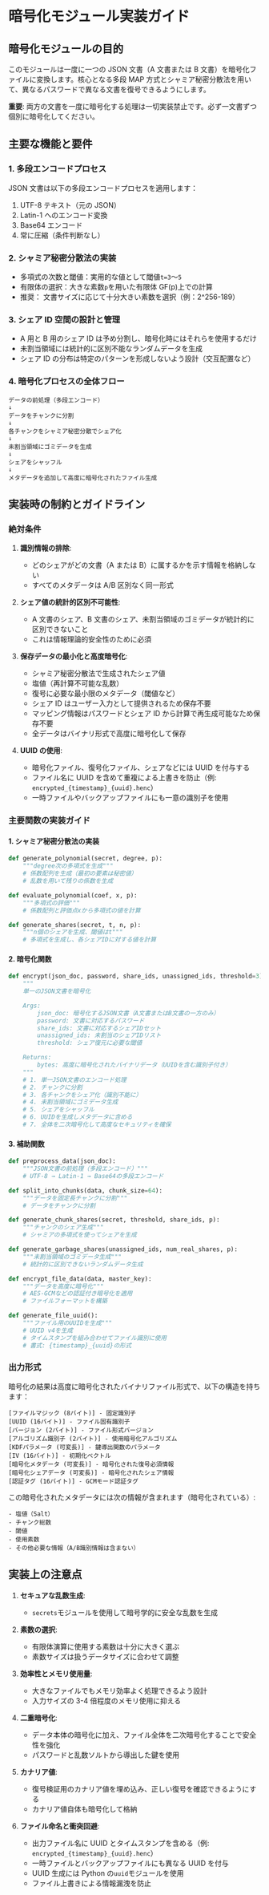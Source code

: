 # 暗号化モジュール実装ガイド

## 暗号化モジュールの目的

このモジュールは一度に一つの JSON 文書（A 文書または B 文書）を暗号化ファイルに変換します。核心となる多段 MAP 方式とシャミア秘密分散法を用いて、異なるパスワードで異なる文書を復号できるようにします。

**重要**: 両方の文書を一度に暗号化する処理は一切実装禁止です。必ず一文書ずつ個別に暗号化してください。

## 主要な機能と要件

### 1. 多段エンコードプロセス

JSON 文書は以下の多段エンコードプロセスを適用します：

1. UTF-8 テキスト（元の JSON）
2. Latin-1 へのエンコード変換
3. Base64 エンコード
4. 常に圧縮（条件判断なし）

### 2. シャミア秘密分散法の実装

- 多項式の次数と閾値：実用的な値として閾値`t=3`～`5`
- 有限体の選択：大きな素数`p`を用いた有限体 GF(p)上での計算
- 推奨： 文書サイズに応じて十分大きい素数を選択（例：2^256-189）

### 3. シェア ID 空間の設計と管理

- A 用と B 用のシェア ID は予め分割し、暗号化時にはそれらを使用するだけ
- 未割当領域には統計的に区別不能なランダムデータを生成
- シェア ID の分布は特定のパターンを形成しないよう設計（交互配置など）

### 4. 暗号化プロセスの全体フロー

```
データの前処理（多段エンコード）
↓
データをチャンクに分割
↓
各チャンクをシャミア秘密分散でシェア化
↓
未割当領域にゴミデータを生成
↓
シェアをシャッフル
↓
メタデータを追加して高度に暗号化されたファイル生成
```

## 実装時の制約とガイドライン

### 絶対条件

1. **識別情報の排除**:

   - どのシェアがどの文書（A または B）に属するかを示す情報を格納しない
   - すべてのメタデータは A/B 区別なく同一形式

2. **シェア値の統計的区別不可能性**:

   - A 文書のシェア、B 文書のシェア、未割当領域のゴミデータが統計的に区別できないこと
   - これは情報理論的安全性のために必須

3. **保存データの最小化と高度暗号化**:

   - シャミア秘密分散法で生成されたシェア値
   - 塩値（再計算不可能な乱数）
   - 復号に必要な最小限のメタデータ（閾値など）
   - シェア ID はユーザー入力として提供されるため保存不要
   - マッピング情報はパスワードとシェア ID から計算で再生成可能なため保存不要
   - 全データはバイナリ形式で高度に暗号化して保存

4. **UUID の使用**:
   - 暗号化ファイル、復号化ファイル、シェアなどには UUID を付与する
   - ファイル名に UUID を含めて重複による上書きを防止（例: `encrypted_{timestamp}_{uuid}.henc`）
   - 一時ファイルやバックアップファイルにも一意の識別子を使用

### 主要関数の実装ガイド

#### 1. シャミア秘密分散法の実装

```python
def generate_polynomial(secret, degree, p):
    """degree次の多項式を生成"""
    # 係数配列を生成（最初の要素は秘密値）
    # 乱数を用いて残りの係数を生成

def evaluate_polynomial(coef, x, p):
    """多項式の評価"""
    # 係数配列と評価点xから多項式の値を計算

def generate_shares(secret, t, n, p):
    """n個のシェアを生成、閾値はt"""
    # 多項式を生成し、各シェアIDに対する値を計算
```

#### 2. 暗号化関数

```python
def encrypt(json_doc, password, share_ids, unassigned_ids, threshold=3):
    """
    単一のJSON文書を暗号化

    Args:
        json_doc: 暗号化するJSON文書（A文書またはB文書の一方のみ）
        password: 文書に対応するパスワード
        share_ids: 文書に対応するシェアIDセット
        unassigned_ids: 未割当のシェアIDリスト
        threshold: シェア復元に必要な閾値

    Returns:
        bytes: 高度に暗号化されたバイナリデータ（UUIDを含む識別子付き）
    """
    # 1. 単一JSON文書のエンコード処理
    # 2. チャンクに分割
    # 3. 各チャンクをシェア化（識別不能に）
    # 4. 未割当領域にゴミデータ生成
    # 5. シェアをシャッフル
    # 6. UUIDを生成しメタデータに含める
    # 7. 全体を二次暗号化して高度なセキュリティを確保
```

#### 3. 補助関数

```python
def preprocess_data(json_doc):
    """JSON文書の前処理（多段エンコード）"""
    # UTF-8 → Latin-1 → Base64の多段エンコード

def split_into_chunks(data, chunk_size=64):
    """データを固定長チャンクに分割"""
    # データをチャンクに分割

def generate_chunk_shares(secret, threshold, share_ids, p):
    """チャンクのシェア生成"""
    # シャミアの多項式を使ってシェアを生成

def generate_garbage_shares(unassigned_ids, num_real_shares, p):
    """未割当領域のゴミデータ生成"""
    # 統計的に区別できないランダムデータ生成

def encrypt_file_data(data, master_key):
    """データを高度に暗号化"""
    # AES-GCMなどの認証付き暗号化を適用
    # ファイルフォーマットを構築

def generate_file_uuid():
    """ファイル用のUUIDを生成"""
    # UUID v4を生成
    # タイムスタンプを組み合わせてファイル識別に使用
    # 書式: {timestamp}_{uuid}の形式
```

### 出力形式

暗号化の結果は高度に暗号化されたバイナリファイル形式で、以下の構造を持ちます：

```
[ファイルマジック (8バイト)] - 固定識別子
[UUID (16バイト)] - ファイル固有識別子
[バージョン (2バイト)] - ファイル形式バージョン
[アルゴリズム識別子 (2バイト)] - 使用暗号化アルゴリズム
[KDFパラメータ (可変長)] - 鍵導出関数のパラメータ
[IV (16バイト)] - 初期化ベクトル
[暗号化メタデータ (可変長)] - 暗号化された復号必須情報
[暗号化シェアデータ (可変長)] - 暗号化されたシェア情報
[認証タグ (16バイト)] - GCMモード認証タグ
```

この暗号化されたメタデータには次の情報が含まれます（暗号化されている）:

```
- 塩値（Salt）
- チャンク総数
- 閾値
- 使用素数
- その他必要な情報（A/B識別情報は含まない）
```

## 実装上の注意点

1. **セキュアな乱数生成**:

   - `secrets`モジュールを使用して暗号学的に安全な乱数を生成

2. **素数の選択**:

   - 有限体演算に使用する素数は十分に大きく選ぶ
   - 素数サイズは扱うデータサイズに合わせて調整

3. **効率性とメモリ使用量**:

   - 大きなファイルでもメモリ効率よく処理できるよう設計
   - 入力サイズの 3-4 倍程度のメモリ使用に抑える

4. **二重暗号化**:

   - データ本体の暗号化に加え、ファイル全体を二次暗号化することで安全性を強化
   - パスワードと乱数ソルトから導出した鍵を使用

5. **カナリア値**:

   - 復号検証用のカナリア値を埋め込み、正しい復号を確認できるようにする
   - カナリア値自体も暗号化して格納

6. **ファイル命名と衝突回避**:
   - 出力ファイル名に UUID とタイムスタンプを含める（例: `encrypted_{timestamp}_{uuid}.henc`）
   - 一時ファイルとバックアップファイルにも異なる UUID を付与
   - UUID 生成には Python の`uuid`モジュールを使用
   - ファイル上書きによる情報漏洩を防止
